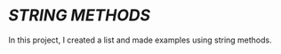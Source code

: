 <h1><i>STRING METHODS</i></h1>
<p>In this project, I created a list and made examples using string methods.</p>
